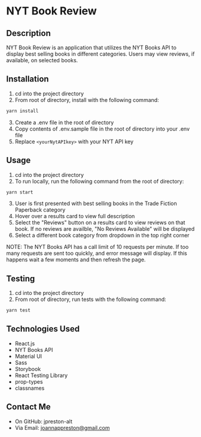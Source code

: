 # NYT Book Review

## Description

NYT Book Review is an application that utilizes the NYT Books API to display best selling books in different categories. Users may view reviews, if available, on selected books.

## Installation

1) cd into the project directory
2) From root of directory, install with the following command: 

```bash
yarn install
```

3) Create a .env file in the root of directory
4) Copy contents of .env.sample file in the root of directory into your .env file
4) Replace `<yourNytAPIkey>` with your NYT API key

## Usage

1) cd into the project directory
2) To run locally, run the following command from the root of directory: 

```bash
yarn start
```

3) User is first presented with best selling books in the Trade Fiction Paperback category
4) Hover over a results card to view full description
5) Select the "Reviews" button on a results card to view reviews on that book. If no reviews are availble, "No Reviews Available" will be displayed
6) Select a different book category from dropdown in the top right corner

NOTE: The NYT Books API has a call limit of 10 requests per minute. If too many requests are sent too quickly, and error message will display. If this happens wait a few moments and then refresh the page.

## Testing

1) cd into the project directory
2) From root of directory, run tests with the following command: 

```bash
yarn test
```

## Technologies Used
* React.js
* NYT Books API
* Material UI
* Sass
* Storybook
* React Testing Library
* prop-types
* classnames

## Contact Me
* On GitHub: jpreston-alt
* Via Email: joannappreston@gmail.com